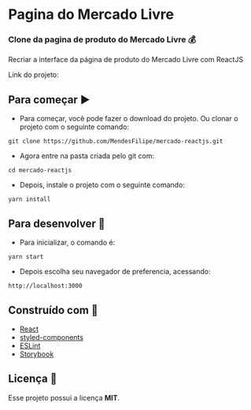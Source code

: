 # Pagina do Mercado Livre

### Clone da pagina de produto do Mercado Livre :moneybag:

Recriar a interface da página de produto do Mercado Livre com ReactJS

Link do projeto: 

## Para começar :arrow_forward:

- Para começar, você pode fazer o download do projeto. Ou clonar o projeto com o seguinte comando:

`git clone https://github.com/MendesFilipe/mercado-reactjs.git`

- Agora entre na pasta criada pelo git com:

`cd mercado-reactjs`

- Depois, instale o projeto com o seguinte comando:

`yarn install`

## Para desenvolver :minidisc:

- Para inicializar, o comando é:

`yarn start`

- Depois escolha seu navegador de preferencia, acessando: 

`http://localhost:3000`


## Construído com :construction:

- [React](https://reactjs.org/) 
- [styled-components](https://styled-components.com/)
- [ESLint](https://eslint.org/) 
- [Storybook](https://github.com/storybookjs/storybook) 

## Licença :page_with_curl:

Esse projeto possui a licença **MIT**.
